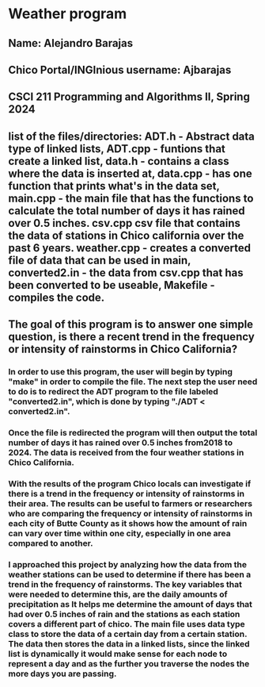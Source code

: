 # Weather program
## Name: Alejandro Barajas
## Chico Portal/INGInious username: Ajbarajas
## CSCI 211 Programming and Algorithms II, Spring 2024
## list of the files/directories: ADT.h - Abstract data type of linked lists, ADT.cpp - funtions that create a linked list, data.h - contains a class where the data is inserted at, data.cpp - has one function that prints what's in the data set, main.cpp - the main file that has the functions to calculate the total number of days it has rained over 0.5 inches. csv.cpp csv file that contains the data of stations in Chico california over the past 6 years. weather.cpp - creates a converted file of data that can be used in main, converted2.in - the data from csv.cpp that has been converted to be useable, Makefile - compiles the code.
## The goal of this program is to answer one simple question, is there a recent trend in the frequency or intensity of rainstorms in Chico California?
### In order to use this program, the user will begin by typing "make" in order to compile the file. The next step the user need to do is to redirect the ADT program to the file labeled "converted2.in", which is done by typing "./ADT < converted2.in".
### Once the file is redirected the program will then output the total number of days it has rained over 0.5 inches from2018 to 2024. The data is received from the four weather stations in Chico California.
### With the results of the program Chico locals can investigate if there is a trend in the frequency or intensity of rainstorms in their area. The results can be useful to farmers or researchers who are comparing the frequency or intensity of rainstorms in each city of Butte County as it shows how the amount of rain can vary over time within one city, especially in one area compared to another.
### I approached this project by analyzing how the data from the weather stations can be used to determine if there has been a trend in the frequency of rainstorms. The key variables that were needed to determine this, are the daily amounts of precipitation as It helps me determine the amount of days that had over 0.5 inches of rain and the stations as each station covers a different part of chico. The main file uses data type class to store the data of a certain day from a certain station. The data then stores the data in a linked lists, since the linked list is dynamically it would make sense for each node to represent a day and as the further you traverse the nodes the more days you are passing.
